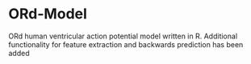 # ORd-Model
ORd human ventricular action potential model written in R. Additional functionality for feature extraction and backwards prediction has been added
